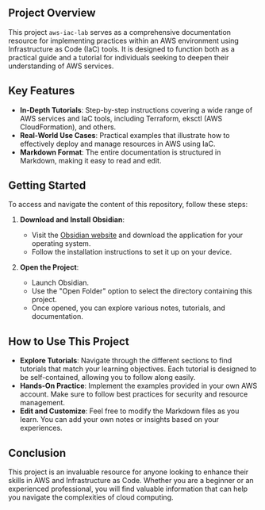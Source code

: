 
## Project Overview

This project `aws-iac-lab` serves as a comprehensive documentation resource for implementing practices within an AWS environment using Infrastructure as Code (IaC) tools. It is designed to function both as a practical guide and a tutorial for individuals seeking to deepen their understanding of AWS services.

## Key Features

- **In-Depth Tutorials**: Step-by-step instructions covering a wide range of AWS services and IaC tools, including Terraform, eksctl (AWS CloudFormation), and others.
- **Real-World Use Cases**: Practical examples that illustrate how to effectively deploy and manage resources in AWS using IaC.
- **Markdown Format**: The entire documentation is structured in Markdown, making it easy to read and edit.

## Getting Started

To access and navigate the content of this repository, follow these steps:

1. **Download and Install Obsidian**:
    
    - Visit the [Obsidian website](https://obsidian.md/) and download the application for your operating system.
    - Follow the installation instructions to set it up on your device.
    
2. **Open the Project**:
    
    - Launch Obsidian.
    - Use the "Open Folder" option to select the directory containing this project.
    - Once opened, you can explore various notes, tutorials, and documentation.
    

## How to Use This Project

- **Explore Tutorials**: Navigate through the different sections to find tutorials that match your learning objectives. Each tutorial is designed to be self-contained, allowing you to follow along easily.
- **Hands-On Practice**: Implement the examples provided in your own AWS account. Make sure to follow best practices for security and resource management.
- **Edit and Customize**: Feel free to modify the Markdown files as you learn. You can add your own notes or insights based on your experiences.

## Conclusion

This project is an invaluable resource for anyone looking to enhance their skills in AWS and Infrastructure as Code. Whether you are a beginner or an experienced professional, you will find valuable information that can help you navigate the complexities of cloud computing.
